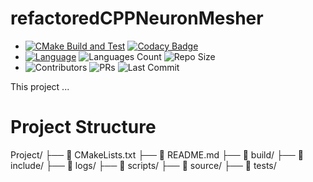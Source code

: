 # refactoredCPPNeuronMesher
- [![CMake Build and Test](https://github.com/jarosado0911/refactoredCPPNeuronMesher/actions/workflows/cmake-single-platform.yml/badge.svg)](https://github.com/jarosado0911/refactoredCPPNeuronMesher/actions/workflows/cmake-single-platform.yml) [![Codacy Badge](https://app.codacy.com/project/badge/Grade/72da00b5a0934821b462e2e0134d4c9b)](https://app.codacy.com?utm_source=gh&utm_medium=referral&utm_content=&utm_campaign=Badge_grade)
- [![Language](https://img.shields.io/github/languages/top/jarosado0911/refactoredCPPNeuronMesher)](https://github.com/jarosado0911/refactoredCPPNeuronMesher) ![Languages Count](https://img.shields.io/github/languages/count/jarosado0911/refactoredCPPNeuronMesher) ![Repo Size](https://img.shields.io/github/repo-size/jarosado0911/refactoredCPPNeuronMesher)
- ![Contributors](https://img.shields.io/github/contributors/jarosado0911/refactoredCPPNeuronMesher) ![PRs](https://img.shields.io/github/issues-pr/jarosado0911/refactoredCPPNeuronMesher) ![Last Commit](https://img.shields.io/github/last-commit/jarosado0911/refactoredCPPNeuronMesher)



This project ...

# Project Structure

Project/
├── 📄 CMakeLists.txt
├── 📄 README.md
├── 📁 build/
├── 📁 include/
├── 📁 logs/
├── 📁 scripts/
├── 📁 source/
├── 📁 tests/

